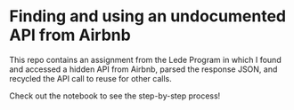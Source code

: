 # Finding and using an undocumented API from Airbnb

This repo contains an assignment from the Lede Program in which I found and accessed a hidden API from Airbnb, parsed the response JSON, and recycled the API call to reuse for other calls. 

Check out the notebook to see the step-by-step process!